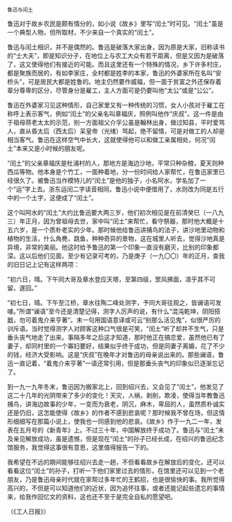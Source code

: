     鲁迅与闰土 

   鲁迅对于故乡农民是颇有情分的，如小说《故乡》里写“闰土”时可见。“闰土”虽是一个典型人物，但所取材，不少来自一个真实的“闰土”。

   鲁迅与闰土相识，并不是偶然的。鲁迅是破落大家出身，因为原是大家，旧称读书的“士大夫”，即是知识分子，在地位上与农工大众有若干距离，但是又因为是破落了，这又使得他们有接近的可能。而且这里还有一个特殊的情况，乡下许多村庄，都是聚族而居的，有如李家庄，全村都是姓李的本家，鲁迅的外婆家所在名叫“安桥头”，可是居民大都是姓鲁的。地主仍然要作威福，但一面于贫富之外还保存着辈分尊卑的区分，尽管身分是雇工，主人方面可是仍要叫他“太公”或是“公公”。

   鲁迅在外婆家习见这种情形，自己家里又有一种传统的习惯，女人小孩对于雇工在称呼上表示客气，例如“闰土”的父亲名叫章福庆，照例叫他作“庆叔”。这一件是由于祖母蒋老太太的示范，别一方面祖父介孚公虽是翰林出身，做过知县，平时爱骂人，直从昏太后（西太后）呆皇帝（光绪）骂起，绝不留情，可是对做工的人却是相当客气。鲁迅在这样空气中长大，这就使得他可以和做工亲属相处，何况“闰土”本来又是小时候的朋友呢。

   “闰土”的父亲章福庆是杜浦村的人，那地方是海边沙地，平常只种杂粮，夏天则种西瓜等物。他本身是个竹工，一面种着地，分一份时间给人家帮忙，在鲁迅家里已经很久了。被鲁迅当作模特儿的“闰土”是他的独子，小名阿水，学名加了一个“运”字上去。浙东运闰二字读音相同，鲁迅小说中便借用了，水则改为同是五行中的一个土字，这便成了“闰土”。

   这个叫阿水的“闰土”大约比鲁迅要大两三岁，他们初次相见是在前清癸巳（一八九三）年正月，因为曾祖母去世，家中叫“闰土”来帮忙，看守祭器，那时他大概是十五六岁，是一个质朴老实的少年。那时候他给鲁迅讲捕鸟的法子，讲沙地里动物和植物的生活，什么角麂，跳鱼，种种奇异的景物，这在城里人听去，觉得沙地真是异境，非常的美丽。他这时给予鲁迅的第一个印象一直没有磨灭，比别的印象都深。这以后他们见面，至少有记录可考的，乃是庚子（一九〇〇）年的正月，查我的旧日记上记有这样两项：

   “初六日，晴。下午同大哥及章水登应天塔，至第四级，罡风拂面，凛乎其不可留，遂回。”

   “初七日，晴。下午至江桥，章水往陶二峰处测字，予同大哥往观之，皆谰语可发噱。”所谓“谰语”至今还是清楚记得，测字人厉声的说，有什么“混沌乾坤，阴阳搭戤，勿可着鬼介来亨著”。末一句用国语意译或可云“别那么活见鬼”，似很严厉的训斥语。当时觉得测字人对顾客这种口气很是可笑，“闰土”听了却并不生气，只是垂头丧气地走了出来。事隔多年之后这才知道，那时他正在搞恋爱，虽然他已有了妻子，却同村里的一个寡妇要好，结果似乎终于成功，但是同妻子离婚，花了不少的钱，经济大受影响。这是“庆叔”在晚年才对鲁迅的母亲说出来的。那些谰语，鲁迅一直记着，“着鬼介来亨著”一语还常引用，但是那垂头丧气的印象似已逐渐忘记了。

   到一九一九年冬末，鲁迅因为搬家北上，回到绍兴去，又会见了“闰土”，他发见了这二十几年的光阴带来了多少的变化！天灾，人祸，剥削，欺凌，使得当年教鲁迅捕鸟，讲海边故事的少年，一变而为衰老，阴沉，麻木，卑屈的人，虽然质朴诚实还是仍旧，这怎能使得《故乡》的作者不感到悲哀呢？那时候我不曾在场，但这情形细细写在那篇小说上，使我也一同感到他的悲哀。《故乡》作于一九二一年，发表在五月号的《新青年》上。不过三十年，中国解放终于成功了。鲁迅与“闰土”未及亲见解放成功，虽是遗憾，但是现在“闰土”的孙子已经长成，在绍兴的鲁迅纪念馆服务，我觉得这事很有意思，这里值得报告一下的。

   我希望在不远的期间能够往绍兴去走一趟，不但看看故乡在解放后的变化，还可以看看这位“闰土”的孙子，打听一下他们家里过去的情形，在馆里还可以见到一个老朋友，乃是鲁迅母亲时代就在家帮过多年忙的王鹤招，也是很愉快的事。我所觉得高兴的，不但是可以知道他们的近状，因为追怀往事，或者还能记起些遗忘的事情来，给我作回忆文的资料，这也还不至于是完全自私的愿望吧。

   （《工人日报》）

